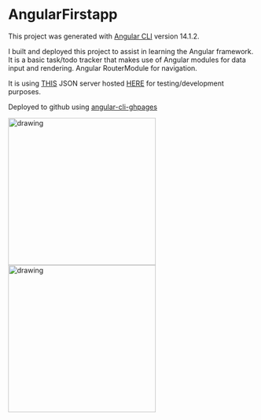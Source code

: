 # AngularFirstapp

This project was generated with [Angular CLI](https://github.com/angular/angular-cli) version 14.1.2.

I built and deployed this project to assist in learning the Angular framework. <br>It is a basic task/todo tracker that makes use of Angular modules for data input and rendering. Angular RouterModule for navigation. 

It is using [THIS](https://github.com/jgault87/json-server) JSON server hosted [HERE](https://json-server-forever.herokuapp.com/) for testing/development purposes.

Deployed to github using [angular-cli-ghpages](https://www.npmjs.com/package/angular-cli-ghpages)


<img src="https://user-images.githubusercontent.com/99287734/185234804-d75a8b47-a8e1-4c21-9f41-789190b4e9a3.png" alt="drawing" width="300"/> <img src="https://user-images.githubusercontent.com/99287734/185235158-e4830c27-2145-4657-b45a-7fd08aedfaff.png" alt="drawing" width="300"/>



